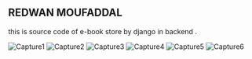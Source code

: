 <h2>REDWAN MOUFADDAL</h2>
<p></p>this is source code of e-book store by django in backend .</p>


![Capture1](https://github.com/RedwanMoufaddal/store-e-books-by-django/assets/143636530/e4d3176d-75e0-4e95-9e25-a2d9d92940e0)
![Capture2](https://github.com/RedwanMoufaddal/store-e-books-by-django/assets/143636530/1b0d7486-7b7c-4423-ab3f-d2e0a49dc94c)
![Capture3](https://github.com/RedwanMoufaddal/store-e-books-by-django/assets/143636530/47ef531e-709e-4cbc-aa75-188cd404df83)
![Capture4](https://github.com/RedwanMoufaddal/store-e-books-by-django/assets/143636530/b10dd8b1-c7b3-41c9-b049-d163d113fb49)
![Capture5](https://github.com/RedwanMoufaddal/store-e-books-by-django/assets/143636530/563e7181-1319-4f16-97e1-f3689a527b60)
![Capture6](https://github.com/RedwanMoufaddal/store-e-books-by-django/assets/143636530/0522d7ce-4688-4ff8-b852-5d2edfab0021)




